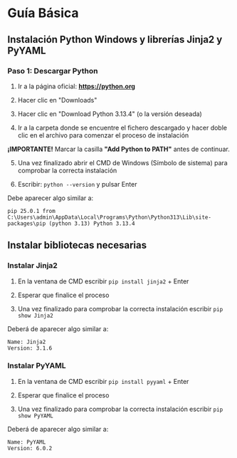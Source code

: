 # Guía Básica

## Instalación Python Windows y librerías Jinja2 y PyYAML

### Paso 1: Descargar Python

1. Ir a la página oficial: **https://python.org**

2. Hacer clic en "Downloads"

3. Hacer clic en "Download Python 3.13.4" (o la versión deseada)

4. Ir a la carpeta donde se encuentre el fichero descargado y hacer doble clic en el archivo para comenzar el proceso de instalación

**¡IMPORTANTE!** Marcar la casilla **"Add Python to PATH"** antes de continuar.

5. Una vez finalizado abrir el CMD de Windows (Símbolo de sistema) para comprobar la correcta instalación

6. Escribir: `python --version` y pulsar Enter

Debe aparecer algo similar a:

```
pip 25.0.1 from C:\Users\admin\AppData\Local\Programs\Python\Python313\Lib\site-packages\pip (python 3.13) Python 3.13.4
```

## Instalar bibliotecas necesarias

### Instalar Jinja2

1. En la ventana de CMD escribir `pip install jinja2` + Enter

2. Esperar que finalice el proceso

3. Una vez finalizado para comprobar la correcta instalación escribir `pip show Jinja2`

Deberá de aparecer algo similar a:

```
Name: Jinja2
Version: 3.1.6
```

### Instalar PyYAML

1. En la ventana de CMD escribir `pip install pyyaml` + Enter

2. Esperar que finalice el proceso

3. Una vez finalizado para comprobar la correcta instalación escribir `pip show PyYAML`

Deberá de aparecer algo similar a:

```
Name: PyYAML
Version: 6.0.2
```
